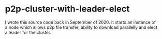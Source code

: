 # p2p-cluster-with-leader-elect
I wrote this source code back in September of 2020. It starts an instance of a node which allows p2p file transfer, ability to download parallelly and elect a leader for the cluster.
